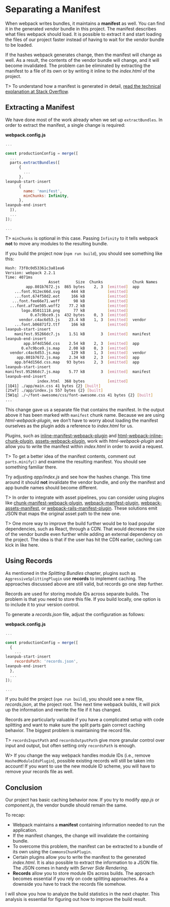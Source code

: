 # Separating a Manifest

When webpack writes bundles, it maintains a **manifest** as well. You can find it in the generated *vendor* bundle in this project. The manifest describes what files webpack should load. It is possible to extract it and start loading the files of our project faster instead of having to wait for the *vendor* bundle to be loaded.

If the hashes webpack generates change, then the manifest will change as well. As a result, the contents of the vendor bundle will change, and it will become invalidated. The problem can be eliminated by extracting the manifest to a file of its own or by writing it inline to the *index.html* of the project.

T> To understand how a manifest is generated in detail, [read the technical explanation at Stack Overflow](https://stackoverflow.com/questions/39548175/can-someone-explain-webpacks-commonschunkplugin/39600793).

## Extracting a Manifest

We have done most of the work already when we set up `extractBundles`. In order to extract the manifest, a single change is required:

**webpack.config.js**

```javascript
...

const productionConfig = merge([
  ...
  parts.extractBundles([
      {
        ...
      },
leanpub-start-insert
      {
        name: 'manifest',
        minChunks: Infinity,
      },
leanpub-end-insert
  ]),
  ...
]);

...
```

T> `minChunks` is optional in this case. Passing `Infinity` to it tells webpack **not** to move any modules to the resulting bundle.

If you build the project now (`npm run build`), you should see something like this:

```bash
Hash: 73f8c0d53361c3a81ea6
Version: webpack 2.2.1
Time: 4071ms
                   Asset       Size  Chunks             Chunk Names
         app.801b7672.js  865 bytes    2, 3  [emitted]  app
    ...font.912ec66d.svg     444 kB          [emitted]
    ...font.674f50d2.eot     166 kB          [emitted]
   ...font.fee66e71.woff      98 kB          [emitted]
  ...font.af7ae505.woff2    77.2 kB          [emitted]
       logo.85011118.png      77 kB          [emitted]
           0.e7c9bce9.js  432 bytes    0, 3  [emitted]
      vendor.c4ac6d53.js    23.4 kB    1, 3  [emitted]  vendor
    ...font.b06871f2.ttf     166 kB          [emitted]
leanpub-start-insert
    manifest.95266dc7.js    1.51 kB       3  [emitted]  manifest
leanpub-end-insert
        app.bf4d156d.css    2.54 kB    2, 3  [emitted]  app
       0.e7c9bce9.js.map    2.08 kB    0, 3  [emitted]
  vendor.c4ac6d53.js.map     129 kB    1, 3  [emitted]  vendor
     app.801b7672.js.map    2.34 kB    2, 3  [emitted]  app
    app.bf4d156d.css.map   93 bytes    2, 3  [emitted]  app
leanpub-start-insert
manifest.95266dc7.js.map    5.77 kB       3  [emitted]  manifest
leanpub-end-insert
              index.html  368 bytes          [emitted]
[1Q41] ./app/main.css 41 bytes {2} [built]
[2twT] ./app/index.js 557 bytes {2} [built]
[5W1q] ./~/font-awesome/css/font-awesome.css 41 bytes {2} [built]
...
```

This change gave us a separate file that contains the manifest. In the output above it has been marked with `manifest` chunk name. Because we are using *html-webpack-plugin*, we don’t have to worry about loading the manifest ourselves as the plugin adds a reference to *index.html* for us.

Plugins, such as [inline-manifest-webpack-plugin](https://www.npmjs.com/package/inline-manifest-webpack-plugin) and [html-webpack-inline-chunk-plugin](https://www.npmjs.com/package/html-webpack-inline-chunk-plugin), [assets-webpack-plugin](https://www.npmjs.com/package/assets-webpack-plugin), work with *html-webpack-plugin* and allow you to write the manifest within *index.html* in order to avoid a request.

T> To get a better idea of the manifest contents, comment out `parts.minify()` and examine the resulting manifest. You should see something familiar there.

Try adjusting *app/index.js* and see how the hashes change. This time around it should **not** invalidate the vendor bundle, and only the manifest and app bundle names should become different.

T> In order to integrate with asset pipelines, you can consider using plugins like [chunk-manifest-webpack-plugin](https://www.npmjs.com/package/chunk-manifest-webpack-plugin), [webpack-manifest-plugin](https://www.npmjs.com/package/webpack-manifest-plugin), [webpack-assets-manifest](https://www.npmjs.com/package/webpack-assets-manifest), or [webpack-rails-manifest-plugin](https://www.npmjs.com/package/webpack-rails-manifest-plugin). These solutions emit JSON that maps the original asset path to the new one.

T> One more way to improve the build further would be to load popular dependencies, such as React, through a CDN. That would decrease the size of the vendor bundle even further while adding an external dependency on the project. The idea is that if the user has hit the CDN earlier, caching can kick in like here.

## Using Records

As mentioned in the *Splitting Bundles* chapter, plugins such as `AggressiveSplittingPlugin` use **records** to implement caching. The approaches discussed above are still valid, but records go one step further.

Records are used for storing module IDs across separate builds. The problem is that you need to store this file. If you build locally, one option is to include it to your version control.

To generate a *records.json* file, adjust the configuration as follows:

**webpack.config.js**

```javascript
...

const productionConfig = merge([
  {
    ...
leanpub-start-insert
    recordsPath: 'records.json',
leanpub-end-insert
  },
  ...
]);

...
```

If you build the project (`npm run build`), you should see a new file, *records.json*, at the project root. The next time webpack builds, it will pick up the information and rewrite the file if it has changed.

Records are particularly valuable if you have a complicated setup with code splitting and want to make sure the split parts gain correct caching behavior. The biggest problem is maintaining the record file.

T> `recordsInputPath` and `recordsOutputPath` give more granular control over input and output, but often setting only `recordsPath` is enough.

W> If you change the way webpack handles module IDs (i.e., remove `HashedModuleIdsPlugin`), possible existing records will still be taken into account! If you want to use the new module ID scheme, you will have to remove your records file as well.

## Conclusion

Our project has basic caching behavior now. If you try to modify *app.js* or *component.js*, the vendor bundle should remain the same.

To recap:

* Webpack maintains a **manifest** containing information needed to run the application.
* If the manifest changes, the change will invalidate the containing bundle.
* To overcome this problem, the manifest can be extracted to a bundle of its own using the `CommonsChunkPlugin`.
* Certain plugins allow you to write the manifest to the generated *index.html*. It is also possible to extract the information to a JSON file. The JSON comes in handy with *Server Side Rendering*.
* **Records** allow you to store module IDs across builds. The approach becomes essential if you rely on code splitting approaches. As a downside you have to track the records file somehow.

I will show you how to analyze the build statistics in the next chapter. This analysis is essential for figuring out how to improve the build result.

